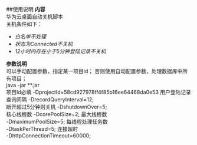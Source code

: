 ##使用说明
**内容**  
华为云桌面自动关机脚本  
关机条件如下：
- _白名单不处理_
- _状态为Connected不关机_
- _12小时内存在小于5分钟登陆记录不关机_  
  
  
 
**参数说明**  
可以手动配置参数，指定某一项目id；
否则使用自动配置参数，处理数据库中所有项目；  
java -jar **.jar   
 项目Id必填
-DprojectId=58cd927978ff4f85b16ee64468da0e53 
 用户登陆记录查询间隔
-DrecordQueryInterval=12;      
 断开超过5分钟则关机
-DshutdownOver=5;  
核心线程数
-DcorePoolSize=2;
最大线程数  
-DmaximumPoolSize=5;
每线程处理任务数  
-DtaskPerThread=5;
连接超时  
-DhttpConnectionTimeout=60000;